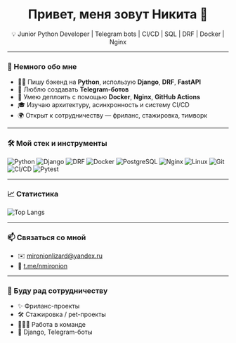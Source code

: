 <h1 align="center">Привет, меня зовут Никита 👋</h1>
<p align="center">💡 Junior Python Developer | Telegram bots | CI/CD | SQL | DRF | Docker | Nginx</p>

---

### 🧠 Немного обо мне

- 🧑‍💻 Пишу бэкенд на **Python**, использую **Django**, **DRF**, **FastAPI**
- 🤖 Люблю создавать **Telegram-ботов**
- 🐳 Умею деплоить с помощью **Docker**, **Nginx**, **GitHub Actions**
- 🎓 Изучаю архитектуру, асинхронность и систему CI/CD
- 🌍 Открыт к сотрудничеству — фриланс, стажировка, тимворк

---

### 🛠 Мой стек и инструменты

![Python](https://img.shields.io/badge/-Python-3776AB?style=for-the-badge&logo=python&logoColor=white)
![Django](https://img.shields.io/badge/-Django-092E20?style=for-the-badge&logo=django&logoColor=white)
![DRF](https://img.shields.io/badge/-DRF-red?style=for-the-badge)
![Docker](https://img.shields.io/badge/-Docker-2496ED?style=for-the-badge&logo=docker&logoColor=white)
![PostgreSQL](https://img.shields.io/badge/-PostgreSQL-336791?style=for-the-badge&logo=postgresql&logoColor=white)
![Nginx](https://img.shields.io/badge/-Nginx-009639?style=for-the-badge&logo=nginx&logoColor=white)
![Linux](https://img.shields.io/badge/-Linux-FCC624?style=for-the-badge&logo=linux&logoColor=black)
![Git](https://img.shields.io/badge/-Git-F05032?style=for-the-badge&logo=git&logoColor=white)
![CI/CD](https://img.shields.io/badge/-CI/CD-blue?style=for-the-badge)
![Pytest](https://img.shields.io/badge/-Pytest-0A9EDC?style=for-the-badge&logo=pytest&logoColor=white)

---

### 📈 Статистика

![Top Langs](https://github-readme-stats.vercel.app/api/top-langs/?username=miron42&layout=compact&theme=dark&langs_count=8)

---

### 📫 Связаться со мной

- ✉️ [mironionlizard@yandex.ru](mailto:mironionlizard@yandex.ru)
- 💬 [t.me/nmironion](https://t.me/nmironion)

---

### 🤝 Буду рад сотрудничеству

- ✨ Фриланс-проекты
- 🛠 Стажировка / pet-проекты
- 👨‍👩‍👧 Работа в команде
- 🎯 Django, Telegram-боты
